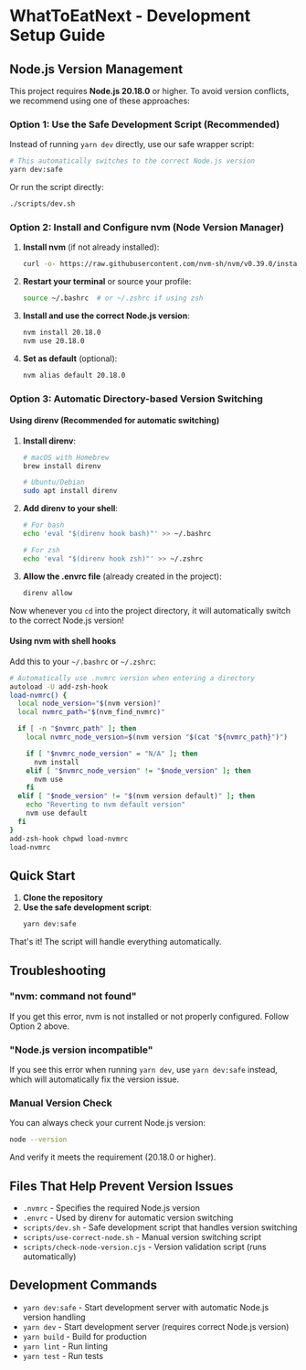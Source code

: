 # WhatToEatNext - Development Setup Guide

## Node.js Version Management

This project requires **Node.js 20.18.0** or higher. To avoid version conflicts, we recommend using one of these approaches:

### Option 1: Use the Safe Development Script (Recommended)

Instead of running `yarn dev` directly, use our safe wrapper script:

```bash
# This automatically switches to the correct Node.js version
yarn dev:safe
```

Or run the script directly:

```bash
./scripts/dev.sh
```

### Option 2: Install and Configure nvm (Node Version Manager)

1. **Install nvm** (if not already installed):
   ```bash
   curl -o- https://raw.githubusercontent.com/nvm-sh/nvm/v0.39.0/install.sh | bash
   ```

2. **Restart your terminal** or source your profile:
   ```bash
   source ~/.bashrc  # or ~/.zshrc if using zsh
   ```

3. **Install and use the correct Node.js version**:
   ```bash
   nvm install 20.18.0
   nvm use 20.18.0
   ```

4. **Set as default** (optional):
   ```bash
   nvm alias default 20.18.0
   ```

### Option 3: Automatic Directory-based Version Switching

#### Using direnv (Recommended for automatic switching)

1. **Install direnv**:
   ```bash
   # macOS with Homebrew
   brew install direnv
   
   # Ubuntu/Debian
   sudo apt install direnv
   ```

2. **Add direnv to your shell**:
   ```bash
   # For bash
   echo 'eval "$(direnv hook bash)"' >> ~/.bashrc
   
   # For zsh
   echo 'eval "$(direnv hook zsh)"' >> ~/.zshrc
   ```

3. **Allow the .envrc file** (already created in the project):
   ```bash
   direnv allow
   ```

Now whenever you `cd` into the project directory, it will automatically switch to the correct Node.js version!

#### Using nvm with shell hooks

Add this to your `~/.bashrc` or `~/.zshrc`:

```bash
# Automatically use .nvmrc version when entering a directory
autoload -U add-zsh-hook
load-nvmrc() {
  local node_version="$(nvm version)"
  local nvmrc_path="$(nvm_find_nvmrc)"

  if [ -n "$nvmrc_path" ]; then
    local nvmrc_node_version=$(nvm version "$(cat "${nvmrc_path}")")

    if [ "$nvmrc_node_version" = "N/A" ]; then
      nvm install
    elif [ "$nvmrc_node_version" != "$node_version" ]; then
      nvm use
    fi
  elif [ "$node_version" != "$(nvm version default)" ]; then
    echo "Reverting to nvm default version"
    nvm use default
  fi
}
add-zsh-hook chpwd load-nvmrc
load-nvmrc
```

## Quick Start

1. **Clone the repository**
2. **Use the safe development script**:
   ```bash
   yarn dev:safe
   ```

That's it! The script will handle everything automatically.

## Troubleshooting

### "nvm: command not found"

If you get this error, nvm is not installed or not properly configured. Follow Option 2 above.

### "Node.js version incompatible"

If you see this error when running `yarn dev`, use `yarn dev:safe` instead, which will automatically fix the version issue.

### Manual Version Check

You can always check your current Node.js version:

```bash
node --version
```

And verify it meets the requirement (20.18.0 or higher).

## Files That Help Prevent Version Issues

- `.nvmrc` - Specifies the required Node.js version
- `.envrc` - Used by direnv for automatic version switching
- `scripts/dev.sh` - Safe development script that handles version switching
- `scripts/use-correct-node.sh` - Manual version switching script
- `scripts/check-node-version.cjs` - Version validation script (runs automatically)

## Development Commands

- `yarn dev:safe` - Start development server with automatic Node.js version handling
- `yarn dev` - Start development server (requires correct Node.js version)
- `yarn build` - Build for production
- `yarn lint` - Run linting
- `yarn test` - Run tests 